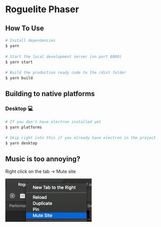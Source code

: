 # Roguelite Phaser

## How To Use
```bash
# Install dependencies
$ yarn

# Start the local development server (on port 8080)
$ yarn start

# Build the production ready code to the /dist folder
$ yarn build
```


## Building to native platforms

### Desktop 💻
```bash
# If you don't have electron installed yet
$ yarn platforms

# Skip right into this if you already have electron in the project
$ yarn desktop
```

## Music is too annoying?
Right click on the tab -> Mute site

<img src="README/mute-audio.png">